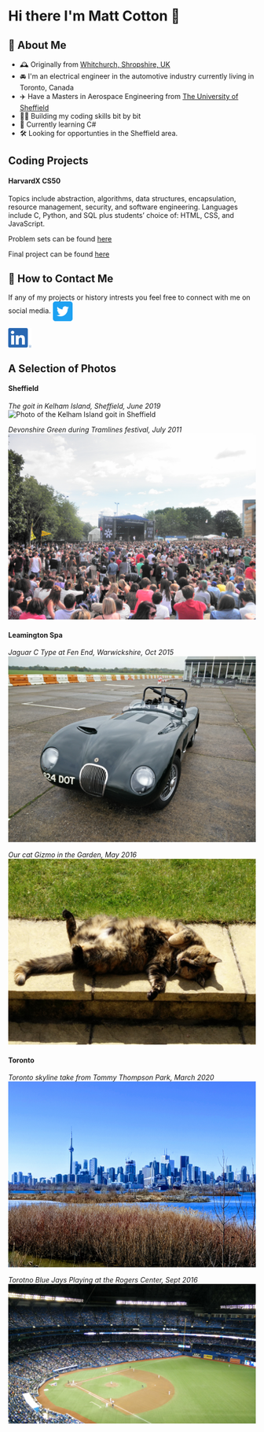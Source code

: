 # Hi there I'm Matt Cotton 👋

## 🧐 About Me
- 🕰️ Originally from [Whitchurch, Shropshire, UK](https://whitchurch.info/)
- 🚘 I'm an electrical engineer in the automotive industry currently living in Toronto, Canada
- ✈️ Have a Masters in Aerospace Engineering from [The University of Sheffield](https://www.sheffield.ac.uk/)
- 🧑‍💻 Building my coding skills bit by bit
- 📖 Currently learning C#
- 🛠️ Looking for opportunties in the Sheffield area. 

## Coding Projects
#### HarvardX CS50 
Topics include abstraction, algorithms, data structures, encapsulation, resource management, security, and software engineering. Languages include C, Python, and SQL plus students’ choice of: HTML, CSS, and JavaScript.

Problem sets can be found [here](https://github.com/matthewcotton/CS50-ProblemSets)

Final project can be found [here](https://github.com/matthewcotton/TheVirtualSubwayGame)


## 📮 How to Contact Me
If any of my projects or history intrests you feel free to connect with me on social media. 
[<img src="social_icons/Twitter_Social_Icon_Rounded_Square_Color.png" height="40em" align="center" alt="Follow Matthew Cotton on Twitter" title="Follow Matthew Cotton on Twitter"/>](https://twitter.com/Matt__Cotton)

[<img src="social_icons/LI-In-Bug.png" height="40em" align="center" alt="Follow Matthew Cotton on LinkedIn" title="Follow Matthew Cotton on LinkedIn">](https://www.linkedin.com/in/matthew-cotton-ba1a3449/)


## A Selection of Photos
#### Sheffield
*The goit in Kelham Island, Sheffield, June 2019*
<img src="location_photos/MVIMG_20190622_134948.jpg" alt="Photo of the Kelham Island goit in Sheffield">

*Devonshire Green during Tramlines festival, July 2011*
<img src="location_photos/P7230965.JPG" alt="Photo of Devonshire Green in Sheffield during Tramlines festival 2011">


#### Leamington Spa
*Jaguar C Type at Fen End, Warwickshire, Oct 2015*
<img src="location_photos/IMG_20151028_105241.jpg" alt="Photo of Jaguar C type at Fen End circuit in Warwickshire">

*Our cat Gizmo in the Garden, May 2016*
<img src="location_photos/IMG_20160522_120532.jpg" alt="Gizmo our cat at home in Leamington Spa">


#### Toronto
*Toronto skyline take from Tommy Thompson Park, March 2020*
<img src="location_photos/IMG_20200307_145043-EFFECTS.jpg" alt="Photo of Toronto skyline take from Tommy Thompson Park">

*Torotno Blue Jays Playing at the Rogers Center, Sept 2016*
<img src="https://github.com/matthewcotton/matthewcotton/blob/master/location_photos/IMG-20160929-WA0001.jpeg" alt="Toronto Blue Jays playing at the Rogers Center">

<!--
**matthewcotton/matthewcotton** is a ✨ _special_ ✨ repository because its `README.md` (this file) appears on your GitHub profile.


Here are some ideas to get you started:

- 🔭 I’m currently working on ...
- 🌱 I’m currently learning ...
- 👯 I’m looking to collaborate on ...
- 🤔 I’m looking for help with ...
- 💬 Ask me about ...
- 📫 How to reach me: ...
- 😄 Pronouns: ...
- ⚡ Fun fact: ...
-->
